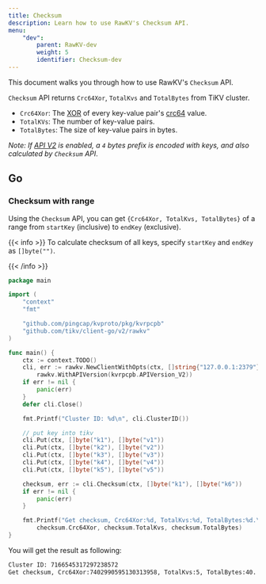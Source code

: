 ```yaml
---
title: Checksum
description: Learn how to use RawKV's Checksum API.
menu:
    "dev":
        parent: RawKV-dev
        weight: 5
        identifier: Checksum-dev
---
```


This document walks you through how to use RawKV's `Checksum` API.

`Checksum` API returns `Crc64Xor`, `TotalKvs` and `TotalBytes` from TiKV cluster.
- `Crc64Xor`: The [XOR](https://en.wikipedia.org/wiki/Exclusive_or) of every key-value pair's [crc64](https://en.wikipedia.org/wiki/Cyclic_redundancy_check) value.
- `TotalKVs`: The number of key-value pairs.
- `TotalBytes`: The size of key-value pairs in bytes.

*Note: If [API V2](../../../concepts/explore-tikv-features/api-v2) is enabled, a `4` bytes prefix is encoded with keys, and also calculated by `Checksum` API*.

## Go

### Checksum with range

Using the `Checksum` API, you can get `{Crc64Xor, TotalKvs, TotalBytes}` of a range from `startKey` (inclusive) to `endKey` (exclusive).

{{< info >}}
To calculate checksum of all keys, specify `startKey` and `endKey` as `[]byte("")`.

{{< /info >}}

```go
package main

import (
	"context"
	"fmt"

	"github.com/pingcap/kvproto/pkg/kvrpcpb"
	"github.com/tikv/client-go/v2/rawkv"
)

func main() {
	ctx := context.TODO()
	cli, err := rawkv.NewClientWithOpts(ctx, []string{"127.0.0.1:2379"},
		rawkv.WithAPIVersion(kvrpcpb.APIVersion_V2))
	if err != nil {
		panic(err)
	}
	defer cli.Close()

	fmt.Printf("Cluster ID: %d\n", cli.ClusterID())

	// put key into tikv
	cli.Put(ctx, []byte("k1"), []byte("v1"))
	cli.Put(ctx, []byte("k2"), []byte("v2"))
	cli.Put(ctx, []byte("k3"), []byte("v3"))
	cli.Put(ctx, []byte("k4"), []byte("v4"))
	cli.Put(ctx, []byte("k5"), []byte("v5"))

	checksum, err := cli.Checksum(ctx, []byte("k1"), []byte("k6"))
	if err != nil {
		panic(err)
	}

	fmt.Printf("Get checksum, Crc64Xor:%d, TotalKvs:%d, TotalBytes:%d.\n",
		checksum.Crc64Xor, checksum.TotalKvs, checksum.TotalBytes)
}
```
You will get the result as following:

```bash
Cluster ID: 7166545317297238572
Get checksum, Crc64Xor:7402990595130313958, TotalKvs:5, TotalBytes:40.
```
